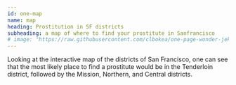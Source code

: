 ```yaml
---
id: one-map
name: map 
heading: Prostitution in SF districts 
subheading: a map of where to find your prostitute in Sanfrancisco 
# image: "https://raw.githubusercontent.com/clbokea/one-page-wonder-jekyll/gh-pages/prop_prostitution.png"
---
```


<div id="plotly-div" class='pull-right' style='width:60%'; height:400px'></div>

<script>
    renderPlotly();
</script>

Looking at the interactive map of the districts of San Francisco, one can see that the most likely place to find a prostitute would be in the Tenderloin district, followed by the Mission, Northern, and Central districts.


